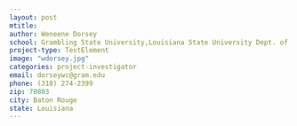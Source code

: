 ```yaml
---
layout: post
mtitle:
author: Weneene Dorsey
school: Grambling State University,Louisiana State University Dept. of Biological Science
project-type: TestElement
image: "wdorsey.jpg"
categories: project-investigator
email: dorseywc@gram.edu
phone: (318) 274-2399
zip: 70803
city: Baton Rouge
state: Louisiana
---
```

<!-- name,position,school,city,state,zip,email,phone,image







Weneene Dorsey,Grambling State University,Louisiana State University Dept. of Biological Science,Baton Rouge,Louisiana,70803,dorseywc@gram.edu,(318) 274-2399,dorsey.jpg
Cecily Defreece,Xavier University of Louisiana,Louisiana State University Dept. of Biological Science,Baton Rouge,Louisiana,70803,cbennet3@xula.edu,(504) 520-5011,defreece.jpg
Sanjay Batra,Southern University,Louisiana State University Dept. of Biological Science,Baton Rouge,Louisiana,70803,sanjay_batra@subr.edu,(225) 771-5350,batra.jpg
 -->
